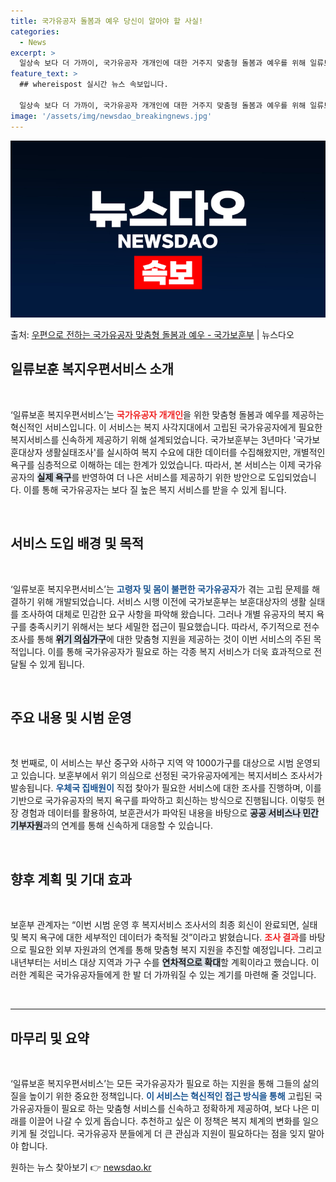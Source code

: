 ```yaml
---
title: 국가유공자 돌봄과 예우 당신이 알아야 할 사실!
categories:
  - News
excerpt: >
  일상속 보다 더 가까이, 국가유공자 개개인에 대한 거주지 맞춤형 돌봄과 예우를 위해 일류보훈 복지우편서비스가…
feature_text: >
  ## whereispost 실시간 뉴스 속보입니다.

  일상속 보다 더 가까이, 국가유공자 개개인에 대한 거주지 맞춤형 돌봄과 예우를 위해 일류보훈 복지우편서비스가…
image: '/assets/img/newsdao_breakingnews.jpg'
---
```


![뉴스다오 속보](/assets/img/newsdao_breakingnews.jpg)

<p>출처: <a href="https://newsdao.kr/2764" rel="dofollow">우편으로 전하는 국가유공자 맞춤형 돌봄과 예우 - 국가보훈부</a> | 뉴스다오</p>

<h2 data-ke-size="size26">일류보훈 복지우편서비스 소개</h2>

<p data-ke-size="size16">&nbsp;</p>

‘일류보훈 복지우편서비스’는 <b><span style="color: #ee2323;">국가유공자 개개인</span></b>을 위한 맞춤형 돌봄과 예우를 제공하는 혁신적인 서비스입니다. 이 서비스는 복지 사각지대에서 고립된 국가유공자에게 필요한 복지서비스를 신속하게 제공하기 위해 설계되었습니다. 국가보훈부는 3년마다 '국가보훈대상자 생활실태조사'를 실시하여 복지 수요에 대한 데이터를 수집해왔지만, 개별적인 욕구를 심층적으로 이해하는 데는 한계가 있었습니다. 따라서, 본 서비스는 이제 국가유공자의 <b><span style="background-color: #21538527;">실제 욕구</span></b>를 반영하여 더 나은 서비스를 제공하기 위한 방안으로 도입되었습니다. 이를 통해 국가유공자는 보다 질 높은 복지 서비스를 받을 수 있게 됩니다.

<p data-ke-size="size16">&nbsp;</p>

<h2 data-ke-size="size26">서비스 도입 배경 및 목적</h2>

<p data-ke-size="size16">&nbsp;</p>

‘일류보훈 복지우편서비스’는 <b><span style="color: #1a5490;">고령자 및 몸이 불편한 국가유공자</span></b>가 겪는 고립 문제를 해결하기 위해 개발되었습니다. 서비스 시행 이전에 국가보훈부는 보훈대상자의 생활 실태를 조사하여 대체로 민감한 요구 사항을 파악해 왔습니다. 그러나 개별 유공자의 복지 욕구를 충족시키기 위해서는 보다 세밀한 접근이 필요했습니다. 따라서, 주기적으로 전수 조사를 통해 <b><span style="background-color: #21538527;">위기 의심가구</span></b>에 대한 맞춤형 지원을 제공하는 것이 이번 서비스의 주된 목적입니다. 이를 통해 국가유공자가 필요로 하는 각종 복지 서비스가 더욱 효과적으로 전달될 수 있게 됩니다.

<p data-ke-size="size16">&nbsp;</p>

<h2 data-ke-size="size26">주요 내용 및 시범 운영</h2>

<p data-ke-size="size16">&nbsp;</p>

첫 번째로, 이 서비스는 부산 중구와 사하구 지역 약 1000가구를 대상으로 시범 운영되고 있습니다. 보훈부에서 위기 의심으로 선정된 국가유공자에게는 복지서비스 조사서가 발송됩니다. <b><span style="color: #1a5490;">우체국 집배원이</span></b> 직접 찾아가 필요한 서비스에 대한 조사를 진행하며, 이를 기반으로 국가유공자의 복지 욕구를 파악하고 회신하는 방식으로 진행됩니다. 이렇듯 현장 경험과 데이터를 활용하여, 보훈관서가 파악된 내용을 바탕으로 <b><span style="background-color: #21538527;">공공 서비스나 민간 기부자원</span></b>과의 연계를 통해 신속하게 대응할 수 있습니다.

<p data-ke-size="size16">&nbsp;</p>

<h2 data-ke-size="size26">향후 계획 및 기대 효과</h2>

<p data-ke-size="size16">&nbsp;</p>

보훈부 관계자는 “이번 시범 운영 후 복지서비스 조사서의 최종 회신이 완료되면, 실태 및 복지 욕구에 대한 세부적인 데이터가 축적될 것”이라고 밝혔습니다. <b><span style="color: #ee2323;">조사 결과</span></b>를 바탕으로 필요한 외부 자원과의 연계를 통해 맞춤형 복지 지원을 추진할 예정입니다. 그리고 내년부터는 서비스 대상 지역과 가구 수를 <b><span style="background-color: #21538527;">연차적으로 확대</span></b>할 계획이라고 했습니다. 이러한 계획은 국가유공자들에게 한 발 더 가까워질 수 있는 계기를 마련해 줄 것입니다.

<p data-ke-size="size16">&nbsp;</p>

<hr>

<h2 data-ke-size="size26">마무리 및 요약</h2>

<p data-ke-size="size16">&nbsp;</p>

‘일류보훈 복지우편서비스’는 모든 국가유공자가 필요로 하는 지원을 통해 그들의 삶의 질을 높이기 위한 중요한 정책입니다. <b><span style="color: #1a5490;">이 서비스는 혁신적인 접근 방식을 통해</span></b> 고립된 국가유공자들이 필요로 하는 맞춤형 서비스를 신속하고 정확하게 제공하여, 보다 나은 미래를 이끌어 나갈 수 있게 돕습니다. 추천하고 싶은 이 정책은 복지 체계의 변화를 일으키게 될 것입니다. 국가유공자 분들에게 더 큰 관심과 지원이 필요하다는 점을 잊지 말아야 합니다.<p data-ke-size="size16"></p> 

원하는 뉴스 찾아보기 👉 <a href="https://newsdao.kr" rel="dofollow">newsdao.kr</a>


